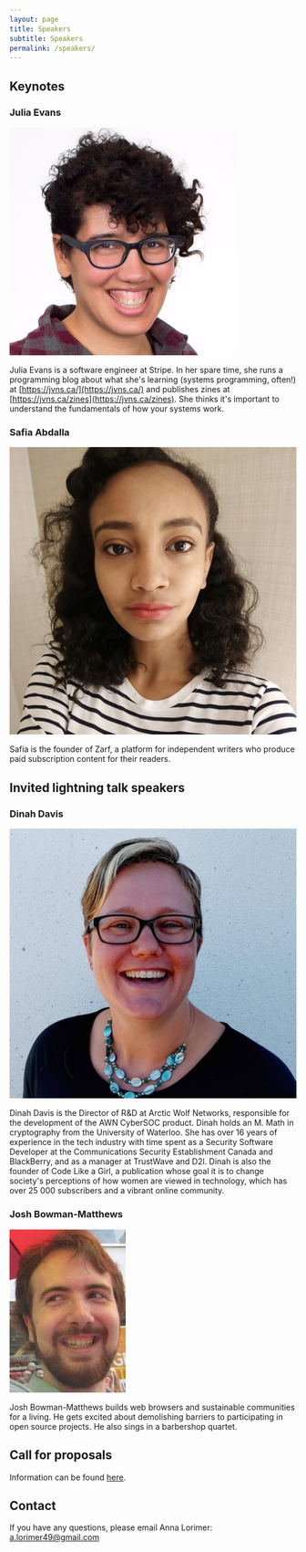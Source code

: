 ```yaml
---
layout: page
title: Speakers
subtitle: Speakers
permalink: /speakers/
---
```


<div class="pretty-links">

## Keynotes

### Julia Evans

![](/assets/img/speakers/julia.jpg)

Julia Evans is a software engineer at Stripe. In her spare time, she runs a programming blog about what she's learning (systems programming, often!) at [https://jvns.ca/](https://jvns.ca/) and publishes zines at [https://jvns.ca/zines](https://jvns.ca/zines). She thinks it's important to understand the fundamentals of how your systems work.

### Safia Abdalla

![](/assets/img/speakers/safia.jpg)

Safia is the founder of Zarf, a platform for independent writers who produce paid subscription content for their readers.

## Invited lightning talk speakers

### Dinah Davis

![](/assets/img/speakers/dinah.jpg)

Dinah Davis is the Director of R&D at Arctic Wolf Networks, responsible for the development of the AWN CyberSOC product. Dinah holds an M. Math in cryptography from the University of Waterloo. She has over 16 years of experience in the tech industry with time spent as a Security Software Developer at the Communications Security Establishment Canada and BlackBerry, and as a manager at TrustWave and D2l. Dinah is also the founder of Code Like a Girl, a publication whose goal it is to change society's perceptions of how women are viewed in technology, which has over 25 000 subscribers and a vibrant online community.

### Josh Bowman-Matthews

![](/assets/img/speakers/josh.jpg)

Josh Bowman-Matthews builds web browsers and sustainable communities for a living. He gets excited about demolishing barriers to participating in open source projects. He also sings in a barbershop quartet.

## Call for proposals

Information can be found [here](/cfp/).
## Contact

If you have any questions, please email Anna Lorimer: [a.lorimer49@gmail.com](mailto:a.lorimer49@gmail.com)

</div>


